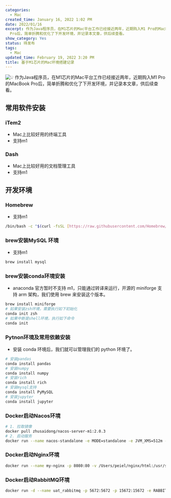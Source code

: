 ```yaml
---
categories:
  - Mac
created_time: January 16, 2022 1:02 PM
date: 2022/01/16
excerpt: 作为Java程序员，在M1芯片的Mac平台工作已经接近两年，近期购入M1 Pro的MacBook
  Pro后，简单折腾和优化了下开发环境，并记录本文章，供后续查看。
show_category: Yes
status: 待发布
tags:
  - Mac
updated_time: February 19, 2022 3:20 PM
title: 基于M1芯片的Mac环境搭建记录
---
```



<aside>

<img class="emoji" draggable="false" alt="💡" src="https://twemoji.maxcdn.com/v/13.1.0/72x72/1f4a1.png"/> 作为Java程序员，在M1芯片的Mac平台工作已经接近两年，近期购入M1 Pro的MacBook Pro后，简单折腾和优化了下开发环境，并记录本文章，供后续查看。
</aside>

## 常用软件安装

### iTem2

- Mac上比较好用的终端工具
- 支持m1

### Dash

- Mac上比较好用的文档管理工具
- 支持m1

## 开发环境

### Homebrew

- 支持m1

```bash
/bin/bash -c "$(curl -fsSL [https://raw.githubusercontent.com/Homebrew/install/HEAD/install.sh](https://raw.githubusercontent.com/Homebrew/install/HEAD/install.sh))"
```

### brew安装MySQL 环境

- 支持m1

```bash
brew install mysql
```

### brew安装conda环境安装

- anaconda 官方暂时不支持 m1，只能通过转译来运行，开源的 miniforge 支持 arm 架构，我们使用 brew 来安装这个版本。

```bash
brew install miniforge
# 如果安装zsh环境，需要执行如下初始化
conda init zsh
# 如果中断是shell环境，执行如下命令
conda init
```

### Pytnon环境及常用依赖安装

- 安装 conda 环境后，我们就可以管理我们的 python 环境了。

```bash
# 安装pandas
conda install pandas
# 安装numpy
conda install numpy
# 安装rich
conda install rich
# 安装mysql支持
conda install PyMySQL
# 安装jupyter
conda install jupyter
```

### Docker启动Nacos环境

```bash
# 1. 拉取镜像
docker pull zhusaidong/nacos-server-m1:2.0.3
# 2. 启动服务
docker run --name nacos-standalone -e MODE=standalone -e JVM_XMS=512m -e JVM_XMX=512m -e JVM_XMN=256m -p 8848:8848 -d zhusaidong/nacos-server-m1:2.0.3
```

### Docker启动Nginx环境

```bash
docker run --name my-nginx -p 8080:80 -v /Users/peiel/nginx/html:/usr/share/nginx/html -v /Users/peiel/nginx/conf/nginx.conf:/etc/nginx/nginx.conf -v /Users/peiel/nginx/conf.d/default.conf:/etc/nginx/conf.d/default.conf -v /Users/peiel/nginx/logs:/var/log/nginx -d nginx
```

### Docker启动RabbitMQ环境

```bash
docker run -d --name uat_rabbitmq -p 5672:5672 -p 15672:15672 -e RABBITMQ_DEFAULT_USER=guest -e RABBITMQ_DEFAULT_PASS=guest rabbitmq:3-management
```